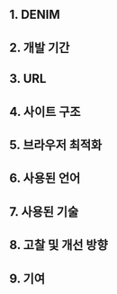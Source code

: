 ## 1. DENIM
## 2. 개발 기간
## 3. URL
## 4. 사이트 구조
## 5. 브라우저 최적화
## 6. 사용된 언어
## 7. 사용된 기술
## 8. 고찰 및 개선 방향
## 9. 기여
